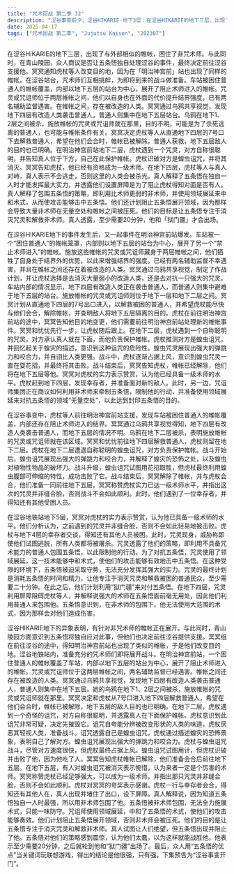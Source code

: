 ```yaml
---
title: "咒术回战 第二季 32"
description: "涩谷事变前夕，涩谷HIKARIE·地下3层：在涩谷HIKARIE的地下三层，出现了和外部一样的、困住非咒术师的帷帐。涩谷事变前夕，青山陵园：与此同时，在青山陵园，众人讨论是否要让五条悟独自处理涩谷的事件，但决定去涩谷支援他。涩谷事变前夕，冥冥组改变目的地：冥冥通知虎杖等人改变目的地，因为「明治神宫前」站也出现了和涩谷一样的帷帐。涩谷事变前夕，涩谷站台：在涩谷站台，咒术师们互相挑衅，为即将到来的战斗做准备。明治神宫前站的帷帐，双重帷帐：「困住普通人」的帷帐覆盖了整个车站，内侧以地下5层的站台为中心，展开了「不让术师进入」的帷帐。明治神宫前站的帷帐，咒灵或咒诅师的位置：施放帷帐的咒灵或咒诅师位于这两层帷帐之间，他们以「自己也在外面」为代价，提升了结界的强度。明治神宫前站的帷帐，被改造的人类：在帷帐之间，存在被改造的人类，并且已经有两名辅助监督被杀。明治神宫前站的帷帐，冥冥的计划：冥冥通过乌鸦共享视觉，制定作战计划。她让虎杖选择杀死大量弱小的改造人类，还是杀死一只强大的咒灵。明治神宫前站的帷帐，车站内部情况：车站内部，地下4层有改造人类袭击普通人，普通人集中在地下5层的站台。施放帷帐的咒灵或咒诅师在地下1层和地下2层之间。明治神宫前站的帷帐，作战方针：冥冥计划从直通地下4层的7号口下去解救普通人，希望虎杖能尽快与他们会合，并解除帷帐，判明地下5层敌人的目的。虎杖与蝗虫诅咒的战斗，遭遇蝗虫诅咒：虎杖在地下二层遭遇蝗虫诅咒，对方自称很聪明，并保护帷帐。虎杖与蝗虫诅咒的战斗，战斗开始：虎杖与蝗虫诅咒展开战斗，蝗虫诅咒展现出强大的弹跳力和咬合力。虎杖与蝗虫诅咒的战斗，蝗虫诅咒的特性：蝗虫诅咒解释了蝗灾的恐怖，以及蝗虫对植物性物品的破坏力。虎杖与蝗虫诅咒的战斗，战斗升级：虎杖与蝗虫诅咒的战斗升级，蝗虫诅咒试图用花招取胜。虎杖与蝗虫诅咒的战斗，虎杖的胜利：虎杖最终利用蝗虫腹部可伸缩的特性，成功击败了蝗虫诅咒。虎杖与蝗虫诅咒的战斗，战斗结束：虎杖击败蝗虫诅咒后，冥冥解除了帷帐，他们准备一起前往地下5层。地下5层的会合与计划，地下5层的情况：在地下5层，冥冥称赞虎杖的实力，并表示他已经足够当一级术师。他们推测那只咒灵不是缝合脸，否则不会这么顺利。地下5层的会合与计划，与幸存者对话：虎杖与地下4层的幸存者对话，得知还有其他人被困。地下5层的会合与计划，咒灵的出现：咒灵出现，并表示即使他们逃跑，也会杀光这里的人类。地下5层的会合与计划，咒灵的策略：咒灵解释了他们的策略，即利用非术师包围五条悟，限制他的行动。地下5层的会合与计划，领域展延：咒灵使用了领域展延，以中和术式，让他们的攻击能击中五条悟。地下5层的会合与计划，五条悟的困境：在这种情况下，五条悟只能一味防守，无法充分发挥实力。地下5层的会合与计划，咒灵的计划：咒灵的计划是让五条悟集中精力，专注于消灭咒灵和解救非术师，至少需要20分钟，之后就轮到他和「狱门疆」出场了。结尾，五条悟的优点：众人用「五条悟的优点」当关键词玩联想游戏，得出结论是他很强，只有强。结尾，下集预告：下集「涩谷事变 开门」。"
date: 2025-04-17
tags: ["咒术回战 第二季", "Jujutsu Kaisen", "202307"]
---
```


在涩谷HIKARIE的地下三层，出现了与外部相似的帷帐，困住了非咒术师。与此同时，在青山陵园，众人商议是否让五条悟独自处理涩谷的事件，最终决定前往涩谷支援他。冥冥通知虎杖等人改变目的地，因为在「明治神宫前」站也出现了同样的帷帐。在涩谷站台，咒术师们互相挑衅，为即将到来的战斗做准备。车站被困住普通人的帷帐覆盖，内部以地下五层的站台为中心，展开了阻止术师进入的帷帐。咒灵或咒诅师位于两层帷帐之间，他们以自身也在外面的代价提升结界强度，已有两名辅助监督遇害。在帷帐之间，存在被改造的人类。冥冥通过乌鸦共享视觉，发现地下四层有改造人类袭击普通人，普通人则集中在地下五层站台。乌鸦在地下1、2层之间被杀，施放帷帐的咒灵或咒诅师就在那里，目的不明，可能是为了杀死逃离的普通人，也可能与帷帐条件有关。冥冥决定虎杖等人从直通地下四层的7号口下去解救普通人，希望在他们会合时，帷帐已被解除，普通人获救，地下五层敌人的目的也已明确。在明治神宫前站地下二层，虎杖遇到一个咒灵，对方自称很聪明，并告知真人位于下方，自己在此保护帷帐。虎杖识破对方是蝗虫诅咒，并将其消灭。冥冥告知虎杖，他已经有资格成为一级术师。在地下四层，虎杖等人与真人对峙，真人表示不会逃走，否则这里的人类会被杀光。真人解释了五条悟在独自一人时才能发挥最大实力，并透露他们设置屏障是为了阻止虎杖得知对面是否有人。真人解释了包围五条悟的策略，即利用比术师更弱的非术师，并使用领域展延来中和术式，从而使攻击能够击中五条悟。他们还计划阻止五条悟展开领域，因为那样会导致大量非术师在无量空处和帷帐之间被压死。他们的目标是让五条悟专注于消灭咒灵和解救非术师。真人透露，至少需要20分钟，他和「狱门疆」才会出场。

在涩谷HIKARIE地下的事件发生后，又一起事件在明治神宫前站爆发。车站被一个“困住普通人”的帷帐笼罩，内部则以地下五层的站台为中心，展开了另一个“禁止术师进入”的帷帐。施放这些帷帐的咒灵或咒诅师藏身于两层帷帐之间，他们牺牲了自身处于结界外的优势，以此来增强结界的强度。已经有两名辅助监督不幸遇害，并且在帷帐之间还存在着被改造的人类。冥冥通过乌鸦共享视觉，制定了作战计划，并让虎杖选择是去消灭大量弱小的改造人类，还是去对抗一只强大的咒灵。车站内部的情况显示，地下四层有改造人类正在袭击普通人，而普通人则集中避难于地下五层的站台。施放帷帐的咒灵或咒诅师则位于地下一层和地下二层之间。冥冥计划从直通地下四层的7号出口进入，以解救被困的普通人，并希望虎杖能尽快与他们会合，解除帷帐，并查明敌人将地下五层隔离的目的。虎杖在前往明治神宫前站的途中，冥冥告知他目的地变更，他们需要前往明治神宫前站处理新的帷帐事件。冥冥和忧忧先行一步，让虎杖随后跟上。在地下二层，虎杖遇到一个自称聪明的咒灵，对方承认真人就在下面，而他负责保护帷帐。虎杖推测对方是蝗虫诅咒，并回忆起关于蝗灾的描述，意识到这种诅咒的危险性。蝗虫咒灵展现出强大的弹跳力和咬合力，并自诩比人类更强。战斗中，虎杖逐渐占据上风，意识到蝗虫咒灵一直在耍花招，并最终将其击败。战斗结束后，冥冥告知虎杖，帷帐已经解除，他们将在地下五层等他。冥冥对虎杖的实力表示赞赏，认为他已经具备一级术师的水平。虎杖赶到地下四层，发现幸存者，并准备面对新的敌人。此时，另一边，咒诅师集团正在商议如何利用非术师来牵制五条悟，限制他的行动，并准备使用领域展延来对抗五条悟的领域“无量空处”，以此达到封印五条悟的目的。

在涩谷事变中，虎杖等人前往明治神宫前站支援，发现车站被困住普通人的帷帐覆盖，内部还存在阻止术师进入的结界。冥冥通过乌鸦共享视觉得知，地下四层有改造人类袭击普通人，而地下五层的情况不明。乌鸦在地下二层被杀，表明施放帷帐的咒灵或咒诅师就在该区域。冥冥和忧忧前往地下四层解救普通人，虎杖则留在地下二层。虎杖在地下二层遭遇自称聪明的蝗虫诅咒，对方负责保护帷帐。战斗开始后，蝗虫诅咒展现出强大的弹跳力和咬合力，并解释了蝗灾的恐怖之处，以及蝗虫对植物性物品的破坏力。战斗升级，蝗虫诅咒试图用花招取胜，但虎杖最终利用蝗虫腹部可伸缩的特性，成功击败了它。战斗结束后，冥冥解除了帷帐，并与虎杖会合，他们准备一同前往地下五层。冥冥称赞虎杖实力已达一级术师水平，并指出这次的咒灵并非缝合脸，否则战斗不会如此顺利。此时，他们遇到了一位幸存者，并得知还有其他受困人员。

在涩谷地铁站地下5层，冥冥对虎杖的实力表示赞赏，认为他已具备一级术师的水平。他们分析认为，之前遇到的咒灵并非缝合脸，否则不会如此轻易地被击败。虎杖与地下4层的幸存者交谈，得知还有其他人员被困。此时，咒灵现身，威胁称即使他们试图逃脱，所有人类都将被屠杀。咒灵透露了他们的策略，即利用不具备咒术能力的普通人包围五条悟，以此限制他的行动。为了对抗五条悟，咒灵使用了领域展延，这一技术能够中和术式，使他们的攻击能够有效地击中五条悟。在这种受限的环境下，五条悟被迫采取守势，无法充分发挥其强大的实力。咒灵的最终计划是消耗五条悟的时间和精力，让他专注于消灭咒灵和解救被困的普通民众，至少需要二十分钟。在此之后，他们计划利用“狱门疆”来对付五条悟。在地下四层，咒灵利用屏障阻碍虎杖等人，并解释说强大的术师在五条悟面前毫无用处，因此他们利用普通人来包围他。五条悟意识到，在非术师的包围下，他无法使用大范围的术式，因为那样会对他们造成伤害。

涩谷HIKARIE地下的异象表明，有针对非咒术师的帷帐正在展开。与此同时，青山陵园方面意识到五条悟将独自应对此事，但他们也决定前往涩谷提供支援。冥冥组在前往涩谷的途中，得知明治神宫前站也出现了类似的帷帐，于是他们改变目的地。涩谷地铁站内，准备充分的咒术师们即将展开战斗。在明治神宫前站，一个困住普通人的帷帐覆盖了车站，内部以地下五层的站台为中心，展开了阻止术师进入的帷帐。咒灵或咒诅师位于这两层帷帐之间，两名辅助监督已经遇害。帷帐之间还存在被改造的人类。冥冥通过乌鸦共享视觉，发现地下四层有改造人类袭击普通人，普通人则集中在地下五层。她的乌鸦在地下1、2层之间被杀，施放帷帐的咒灵或咒诅师就在那里。冥冥决定和虎杖从7号口进入地下四层解救普通人，希望在他们会合时，帷帐已被解除，地下五层的敌人目的也已明确。在地下二层，虎杖遇到一个奇怪的诅咒，对方自称很聪明，并透露真人在下面保护帷帐。虎杖意识到此诅咒非常可疑，决定先摧毁它。诅咒自夸能分辨被改变形状的人类的味道，虎杖厌恶其轻视人类，准备战斗。诅咒透露自己是蝗虫诅咒，虎杖通过描述蝗灾的恐怖景象，表明自己了解对方。蝗虫诅咒展现出强大的弹跳力和咬合力。虎杖与蝗虫诅咒战斗，尽管对方速度很快，但虎杖最终占据上风。蝗虫诅咒试图用计，但虎杖识破并击败了他，因为他吃了人。冥冥告知虎杖帷帐已解除，他们准备会合后前往地下五层。在地下五层，有人对蝗虫诅咒被消灭表示惋惜，认为来者一定是个厉害的术师。冥冥称赞虎杖已经足够强大，可以成为一级术师，并指出那只咒灵并非缝合脸，否则不会如此顺利。虎杖对冥冥的夸奖表示感谢。虎杖一行与幸存者会合，得知还有其他人在，真人出现并堵住了出口，设下屏障。真人解释说，因为知道五条悟独自一人时最强，所以用非术师包围了他。五条悟被非术师包围，无法全力施展术式，只能一味防守。咒诅师使用领域展延，中和了五条悟的术式，使他们的攻击能够奏效。他们计划阻止五条悟展开领域，否则非术师会被压死。他们的目的是让五条悟专注于消灭咒灵和解救非术师。真人试图让人们绝望，但五条悟出现并阻止了他。五条悟对他们的策略感到震惊，认为他们太蠢，以为这样就能战胜他。他表示至少需要20分钟，之后就轮到他和“狱门疆”出场了。最后，众人用“五条悟的优点”当关键词玩联想游戏，得出的结论是他很强，只有强。下集预告为“涩谷事变开门”。